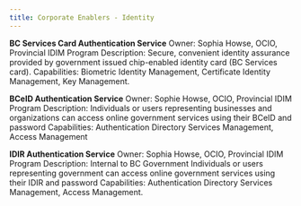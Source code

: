 ```yaml
---
title: Corporate Enablers - Identity
---
```


**BC Services Card Authentication Service** 
Owner: Sophia Howse, OCIO, Provincial IDIM Program 
Description: Secure, convenient identity assurance provided by government issued chip-enabled identity card (BC Services card). 
Capabilities: Biometric Identity Management, Certificate Identity Management, Key Management.

**BCeID Authentication Service** 
Owner: Sophie Howse, OCIO, Provincial IDIM Program 
Description: Individuals or users representing businesses and organizations can access online government services using their BCeID and password 
Capabilities: Authentication Directory Services Management, Access Management

**IDIR Authentication Service** 
Owner: Sophia Howse, OCIO, Provincial IDIM Program 
Description: Internal to BC Government Individuals or users representing government can access online government services using their IDIR and password 
Capabilities: Authentication Directory Services Management, Access Management.
